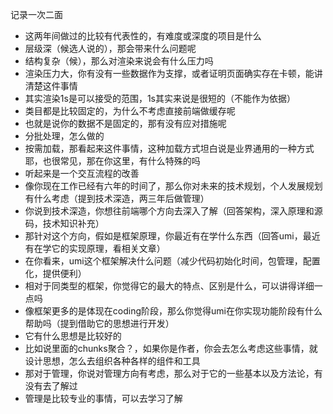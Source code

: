记录一次二面


- 这两年间做过的比较有代表性的，有难度或深度的项目是什么
- 层级深（候选人说的），那会带来什么问题呢
- 结构复杂（候），那么对渲染来说会有什么压力吗
- 渲染压力大，你有没有一些数据作为支撑，或者证明页面确实存在卡顿，能讲清楚这件事情
- 其实渲染1s是可以接受的范围，1s其实来说是很短的（不能作为依据）
- 类目都是比较固定的，为什么不考虑直接前端做缓存呢
- 也就是说你的数据不是固定的，那有没有应对措施呢
- 分批处理，怎么做的
- 按需加载，那看起来这件事情，这种加载方式坦白说是业界通用的一种方式耶，也很常见，那在你这里，有什么特殊的吗
- 听起来是一个交互流程的改善
- 像你现在工作已经有六年的时间了，那么你对未来的技术规划，个人发展规划有什么考虑（提到技术深造，两三年后做管理）
- 你说到技术深造，你想往前端哪个方向去深入了解（回答架构，深入原理和源码，技术知识补充）
- 那针对这个方向，假如是框架原理，你最近有在学什么东西（回答umi，最近有在学它的实现原理，看相关文章）
- 在你看来，umi这个框架解决什么问题（减少代码初始化时间，包管理，配置化，提供便利）
- 相对于同类型的框架，你觉得它的最大的特点、区别是什么，可以讲得详细一点吗
- 像框架更多的是体现在coding阶段，那么你觉得umi在你实现功能阶段有什么帮助吗（提到借助它的思想进行开发）
- 它有什么思想是比较好的
- 比如说里面的chunks聚合？，如果你是作者，你会去怎么考虑这些事情，就设计思想，怎么去组织各种各样的组件和工具
- 那对于管理，你说对管理方向有考虑，那么对于它的一些基本以及方法论，有没有去了解过
- 管理是比较专业的事情，可以去学习了解

